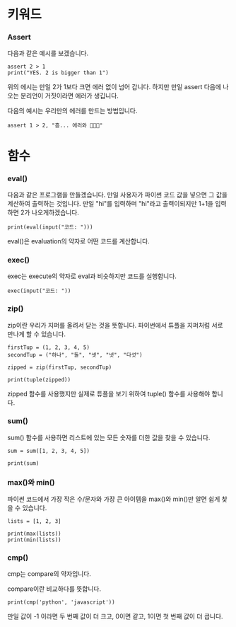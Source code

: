 # 키워드
### Assert
다음과 같은 예시를 보겠습니다.

```
assert 2 > 1
print("YES. 2 is bigger than 1")
```

위의 에시는 만일 2가 1보다 크면 에러 없이 넘어 갑니다. 하지만 만일 assert 다음에 나오는 분리언이 거짓이라면 에러가 생깁니다.

다음의 예시는 우리만의 에러를 만드는 방법입니다.

```
assert 1 > 2, "흠... 에러와 🐛🐛🐛"
```

# 함수
### eval()
다음과 같은 프로그램을 만들겠습니다. 만일 사용자가 파이썬 코드 값을 넣으면 그 값을 계산하여 출력하는 것입니다. 만일 "hi"를 입력하며 "hi"라고 출력이되지만 1+1을 입력하면 2가 나오게하겠습니다.

```
print(eval(input("코드: ")))
```

eval()은 evaluation의 약자로 어떤 코드를 계산합니다.

### exec()
exec는 execute의 약자로 eval과 비슷하지만 코드를 실행합니다.

```
exec(input("코드: "))
```

### zip()
zip이란 우리가 지퍼를 올려서 닫는 것을 뜻합니다. 파이썬에서 튜플을 지퍼처럼 서로 만나게 할 수 있습니다.

```
firstTup = (1, 2, 3, 4, 5)
secondTup = ("하나", "둘", "셋", "넷", "다섯")

zipped = zip(firstTup, secondTup)

print(tuple(zipped))
```

zipped 함수를 사용했지만 실제로 튜플을 보기 위하여 tuple() 함수를 사용해야 합니다.

### sum()
sum() 함수를 사용하면 리스트에 있는 모든 숫자를 더한 값을 찾을 수 있습니다.

```
sum = sum([1, 2, 3, 4, 5])

print(sum)
```

### max()와 min()
파이썬 코드에서 가장 작은 수/문자와 가장 큰 아이템을 max()와 min()만 알면 쉽게 찾을 수 있습니다.

```
lists = [1, 2, 3]

print(max(lists))
print(min(lists))
```

### cmp()
cmp는 compare의 약자입니다.

compare이란 비교하다를 뜻합니다.

```
print(cmp('python', 'javascript'))
```

만일 값이 -1 이라면 두 번째 값이 더 크고, 0이면 같고, 1이면 첫 번째 값이 더 큽니다.
